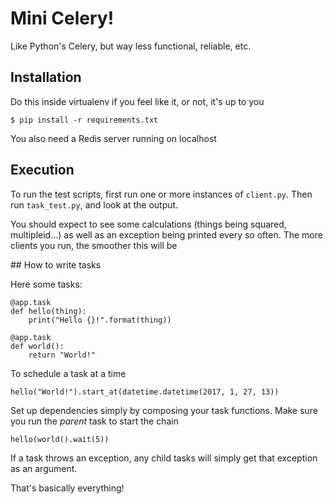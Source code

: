 # Mini Celery!

Like Python's Celery, but way less functional, reliable, etc.

## Installation

Do this inside  virtualenv if you feel like it, or not, it's up to you

	$ pip install -r requirements.txt

You also need a Redis server running on localhost

## Execution

To run the test scripts, first run one or more instances of `client.py`. Then run `task_test.py`, and look at the output. 

You should expect to see some calculations (things being squared, multipleid...) as well as an exception being printed every so often.
The more clients you run, the smoother this will be


## How to write tasks

Here some tasks:

	@app.task
	def hello(thing):
		print("Hello {}!".format(thing))
	
	@app.task
	def world():
		return "World!"

To schedule a task at a time

	hello("World!").start_at(datetime.datetime(2017, 1, 27, 13))

Set up dependencies simply by composing your task functions. Make sure you run the _parent_ task to start the chain

	hello(world().wait(5))

If a task throws an exception, any child tasks will simply get that exception as an argument.

That's basically everything!

